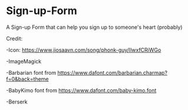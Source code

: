 # Sign-up-Form
A Sign-up Form that can help you sign up to someone's heart
(probably)


Credit:

-Icon: https://www.jiosaavn.com/song/phonk-guy/IlwxfCRiWGo

-ImageMagick

-Barbarian font from https://www.dafont.com/barbarian.charmap?f=0&back=theme

-BabyKimo font from https://www.dafont.com/baby-kimo.font

-Berserk